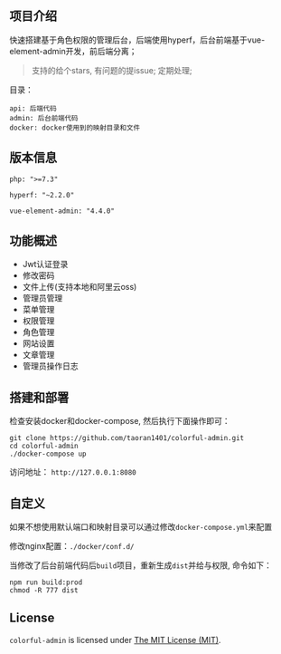 ## 项目介绍

快速搭建基于角色权限的管理后台，后端使用hyperf，后台前端基于vue-element-admin开发，前后端分离；

> 支持的给个stars, 有问题的提issue; 定期处理;

目录：
```
api: 后端代码
admin: 后台前端代码
docker: docker使用到的映射目录和文件
```

## 版本信息
```
php: ">=7.3"

hyperf: "~2.2.0"

vue-element-admin: "4.4.0"
```

## 功能概述

- Jwt认证登录
- 修改密码
- 文件上传(支持本地和阿里云oss)
- 管理员管理
- 菜单管理
- 权限管理
- 角色管理
- 网站设置
- 文章管理
- 管理员操作日志

## 搭建和部署

检查安装docker和docker-compose, 然后执行下面操作即可：
```
git clone https://github.com/taoran1401/colorful-admin.git
cd colorful-admin
./docker-compose up
```

访问地址： `http://127.0.0.1:8080`


## 自定义

如果不想使用默认端口和映射目录可以通过修改`docker-compose.yml`来配置

修改nginx配置：`./docker/conf.d/`

当修改了后台前端代码后`build`项目，重新生成`dist`并给与权限, 命令如下：
```
npm run build:prod
chmod -R 777 dist
```

License
------------
`colorful-admin` is licensed under [The MIT License (MIT)](LICENSE).